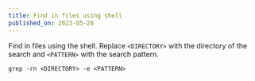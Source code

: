 ```yaml
---
title: Find in files using shell
published_on: 2023-05-28
---
```

Find in files using the shell. Replace `<DIRECTORY>` with the directory of the search and `<PATTERN>` with the search pattern.
```
grep -rn <DIRECTORY> -e <PATTERN>
```

